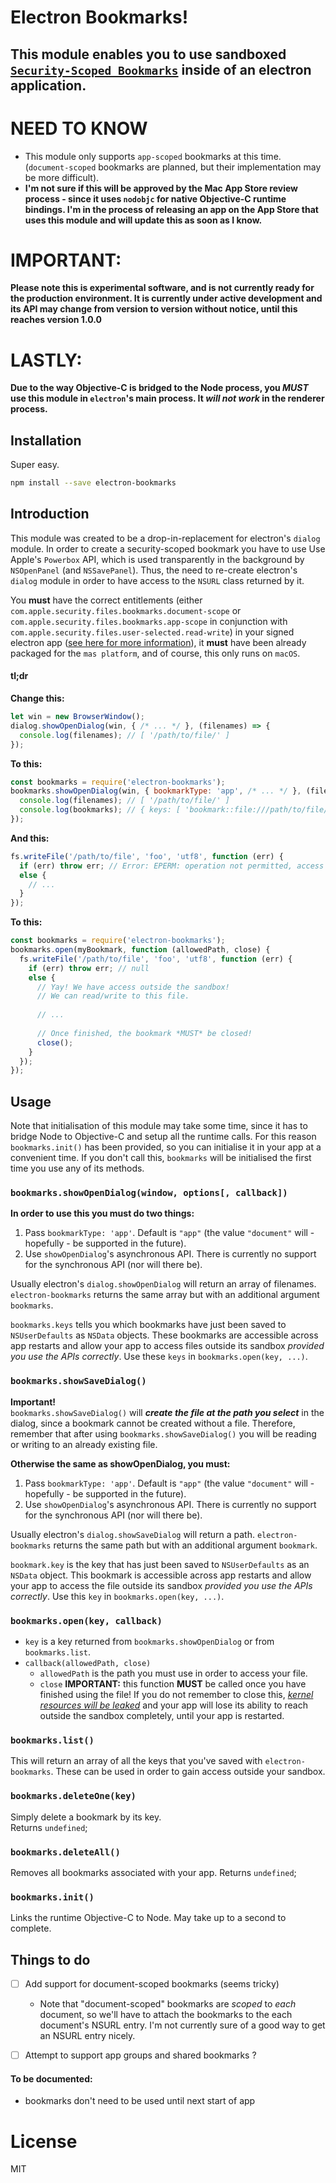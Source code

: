 # Electron Bookmarks!

## This module enables you to use sandboxed [`Security-Scoped Bookmarks`](https://developer.apple.com/library/content/documentation/Miscellaneous/Reference/EntitlementKeyReference/Chapters/EnablingAppSandbox.html#//apple_ref/doc/uid/TP40011195-CH4-SW18) inside of an electron application.

# NEED TO KNOW
* This module only supports `app-scoped` bookmarks at this time. (`document-scoped` bookmarks are planned, but their implementation may be more difficult).
* **I'm not sure if this will be approved by the Mac App Store review process - since it uses `nodobjc` for native Objective-C runtime bindings. I'm in the process of releasing an app on the App Store that uses this module and will update this as soon as I know.**
[ ](https://github.com/TooTallNate/NodObjC/issues/94)

# IMPORTANT:
**Please note this is experimental software, and is not currently ready for the production environment. It is currently under active development and its API may change from version to version without notice, until this reaches version 1.0.0**

# LASTLY:
**Due to the way Objective-C is bridged to the Node process, you *MUST* use this module in `electron`'s main process. It _will not work_ in the renderer process.**

## Installation

Super easy.
```bash
npm install --save electron-bookmarks
```

## Introduction

This module was created to be a drop-in-replacement for electron's `dialog` module. In order to create a security-scoped bookmark you have to use Use Apple's `Powerbox` API, which is used transparently in the background by `NSOpenPanel` (and `NSSavePanel`). Thus, the need to re-create electron's `dialog` module in order to have access to the `NSURL` class returned by it.

You **must** have the correct entitlements (either `com.apple.security.files.bookmarks.document-scope` or `com.apple.security.files.bookmarks.app-scope` in conjunction with `com.apple.security.files.user-selected.read-write`) in your signed electron app ([see here for more information](https://github.com/electron-userland/electron-osx-sign/wiki/3.-App-Sandbox-and-Entitlements)), it **must** have been already packaged for the `mas platform`, and of course, this only runs on `macOS`.

#### tl;dr

**Change this:**
```javascript
let win = new BrowserWindow();
dialog.showOpenDialog(win, { /* ... */ }, (filenames) => {
  console.log(filenames); // [ '/path/to/file/' ]
});
```

**To this:**
```javascript
const bookmarks = require('electron-bookmarks');
bookmarks.showOpenDialog(win, { bookmarkType: 'app', /* ... */ }, (filenames, bookmarks) => {
  console.log(filenames); // [ '/path/to/file/' ]
  console.log(bookmarks); // { keys: [ 'bookmark::file:///path/to/file/' ], ... }
});
```

**And this:**
```javascript
fs.writeFile('/path/to/file', 'foo', 'utf8', function (err) {
  if (err) throw err; // Error: EPERM: operation not permitted, access '/path/to/file'
  else {
    // ...
  }
});
```


**To this:**
```javascript
const bookmarks = require('electron-bookmarks');
bookmarks.open(myBookmark, function (allowedPath, close) {
  fs.writeFile('/path/to/file', 'foo', 'utf8', function (err) {
    if (err) throw err; // null
    else {
      // Yay! We have access outside the sandbox!
      // We can read/write to this file.
      
      // ...
      
      // Once finished, the bookmark *MUST* be closed!
      close(); 
    }
  });
});
```

## Usage

Note that initialisation of this module may take some time, since it has to bridge Node to Objective-C and setup all the runtime calls. For this reason `bookmarks.init()` has been provided, so you can initialise it in your app at a convenient time. If you don't call this, `bookmarks` will be initialised the first time you use any of its methods.

### `bookmarks.showOpenDialog(window, options[, callback])`

**In order to use this you must do two things:** 
1. Pass `bookmarkType: 'app'`. Default is `"app"` (the value `"document"` will - hopefully - be supported in the future).
2. Use `showOpenDialog`'s asynchronous API. There is currently no support for the synchronous API (nor will there be).

Usually electron's `dialog.showOpenDialog` will return an array of filenames. `electron-bookmarks` returns the same array but with an additional argument `bookmarks`.

`bookmarks.keys` tells you which bookmarks have just been saved to `NSUserDefaults` as `NSData` objects. These bookmarks are accessible across app restarts and allow your app to access files outside its sandbox _provided you use the APIs correctly_. Use these `keys` in `bookmarks.open(key, ...)`.


### `bookmarks.showSaveDialog()`

**Important!**  
`bookmarks.showSaveDialog()` will **_create the file at the path you select_** in the dialog, since a bookmark cannot be created without a file. Therefore, remember that after using `bookmarks.showSaveDialog()` you will be reading or writing to an already existing file.

**Otherwise the same as showOpenDialog, you must:** 
1. Pass `bookmarkType: 'app'`. Default is `"app"` (the value `"document"` will - hopefully - be supported in the future).
2. Use `showOpenDialog`'s asynchronous API. There is currently no support for the synchronous API (nor will there be).

Usually electron's `dialog.showSaveDialog` will return a path. `electron-bookmarks` returns the same path but with an additional argument `bookmark`.

`bookmark.key` is the key that has just been saved to `NSUserDefaults` as an `NSData` object. This bookmark is accessible across app restarts and allow your app to access the file outside its sandbox _provided you use the APIs correctly_. Use this `key` in `bookmarks.open(key, ...)`.

### `bookmarks.open(key, callback)`

* `key` is a key returned from `bookmarks.showOpenDialog` or from `bookmarks.list`.
* `callback(allowedPath, close)`
  * `allowedPath` is the path you must use in order to access your file.
  * `close` **IMPORTANT:** this function **MUST** be called once you have finished using the file! If you do not remember to close this, _[kernel resources will be leaked](https://developer.apple.com/reference/foundation/nsurl/1417051-startaccessingsecurityscopedreso?language=objc)_ and your app will lose its ability to reach outside the sandbox completely, until your app is restarted.

### `bookmarks.list()`

This will return an array of all the keys that you've saved with `electron-bookmarks`. These can be used in order to gain access outside your sandbox.

### `bookmarks.deleteOne(key)`

Simply delete a bookmark by its key.  
Returns `undefined`;

### `bookmarks.deleteAll()`

Removes all bookmarks associated with your app.
Returns `undefined`;

### `bookmarks.init()`

Links the runtime Objective-C to Node. May take up to a second to complete.

## Things to do

- [ ] Add support for document-scoped bookmarks (seems tricky)
  -  Note that "document-scoped" bookmarks are *scoped* to *each* document, so we'll have to attach the bookmarks to the each document's NSURL entry. I'm not currently sure of a good way to get an NSURL entry nicely.
- [ ] Attempt to support app groups and shared bookmarks ?


#### To be documented: 
- bookmarks don't need to be used until next start of app


# License

MIT
